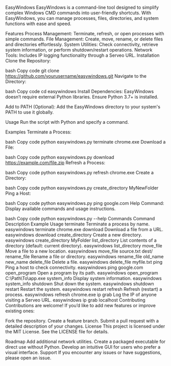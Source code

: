 EasyWindows
EasyWindows is a command-line tool designed to simplify complex Windows CMD commands into user-friendly shortcuts. With EasyWindows, you can manage processes, files, directories, and system functions with ease and speed.

Features
Process Management: Terminate, refresh, or open processes with simple commands.
File Management: Create, move, rename, or delete files and directories effortlessly.
System Utilities: Check connectivity, retrieve system information, or perform shutdown/restart operations.
Network Tools: Includes IP logging functionality through a Serveo URL.
Installation
Clone the Repository:

bash
Copy code
git clone https://github.com/yourusername/easywindows.git
Navigate to the Directory:

bash
Copy code
cd easywindows
Install Dependencies:
EasyWindows doesn’t require external Python libraries. Ensure Python 3.7+ is installed.

Add to PATH (Optional):
Add the EasyWindows directory to your system's PATH to use it globally.

Usage
Run the script with Python and specify a command.

Examples
Terminate a Process:

bash
Copy code
python easywindows.py terminate chrome.exe
Download a File:

bash
Copy code
python easywindows.py download https://example.com/file.zip
Refresh a Process:

bash
Copy code
python easywindows.py refresh chrome.exe
Create a Directory:

bash
Copy code
python easywindows.py create_directory MyNewFolder
Ping a Host:

bash
Copy code
python easywindows.py ping google.com
Help Command:
Display available commands and usage instructions.

bash
Copy code
python easywindows.py --help
Commands
Command	Description	Example Usage
terminate	Terminate a process by name.	easywindows terminate chrome.exe
download	Download a file from a URL.	easywindows download <URL>
create_directory	Create a new directory.	easywindows create_directory MyFolder
list_directory	List contents of a directory (default: current directory).	easywindows list_directory
move_file	Move a file to a new location.	easywindows move_file source.txt dest/
rename_file	Rename a file or directory.	easywindows rename_file old_name new_name
delete_file	Delete a file.	easywindows delete_file myfile.txt
ping	Ping a host to check connectivity.	easywindows ping google.com
open_program	Open a program by its path.	easywindows open_program C:\Path\To\app.exe
system_info	Display system information.	easywindows system_info
shutdown	Shut down the system.	easywindows shutdown
restart	Restart the system.	easywindows restart
refresh	Refresh (restart) a process.	easywindows refresh chrome.exe
ip grab	Log the IP of anyone visiting a Serveo URL.	easywindows ip grab localhost
Contributing
Contributions are welcome! If you’d like to add new features or improve existing ones:

Fork the repository.
Create a feature branch.
Submit a pull request with a detailed description of your changes.
License
This project is licensed under the MIT License. See the LICENSE file for details.

Roadmap
Add additional network utilities.
Create a packaged executable for direct use without Python.
Develop an intuitive GUI for users who prefer a visual interface.
Support
If you encounter any issues or have suggestions, please open an issue.
